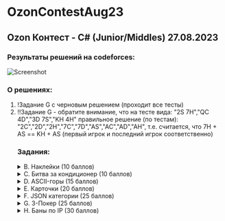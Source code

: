 # OzonContestAug23
<h2>Ozon  Контест - C# (Junior/Middles) 27.08.2023</h2>

<h3>Результаты решений на codeforces:</h3>

![Screenshot](https://github.com/Gladarfin/OzonContestAug23/assets/59795136/c7940533-2b98-4795-8f9c-d356fb225281)


<h3>О решениях:</h3>
<ol>
    <li>!Задание G с черновым решением (проходит все тесты)</li>
  <li>!!Задание G - обратите внимание, что на тесте вида: "2S 7H","QC 4D","3D 7S","KH 4H" правильное решение (по тестам): "2C","2D","2H","7C","7D","AS","AC","AD","AH", т.е. считается, что 7H + AS == KH + AS (первый игрок и последний игрок соответственно)</li>

<h3>Задания:</h3>

<details>
<summary>B. Наклейки (10 баллов)</summary>
<h2 tabindex="-1" dir="auto"><a id="user-content-b-наклейки-10-баллов" class="anchor" aria-hidden="true" href="#b-наклейки-10-баллов"><svg class="octicon octicon-link" viewBox="0 0 16 16" version="1.1" width="16" height="16" aria-hidden="true"><path d="m7.775 3.275 1.25-1.25a3.5 3.5 0 1 1 4.95 4.95l-2.5 2.5a3.5 3.5 0 0 1-4.95 0 .751.751 0 0 1 .018-1.042.751.751 0 0 1 1.042-.018 1.998 1.998 0 0 0 2.83 0l2.5-2.5a2.002 2.002 0 0 0-2.83-2.83l-1.25 1.25a.751.751 0 0 1-1.042-.018.751.751 0 0 1-.018-1.042Zm-4.69 9.64a1.998 1.998 0 0 0 2.83 0l1.25-1.25a.751.751 0 0 1 1.042.018.751.751 0 0 1 .018 1.042l-1.25 1.25a3.5 3.5 0 1 1-4.95-4.95l2.5-2.5a3.5 3.5 0 0 1 4.95 0 .751.751 0 0 1-.018 1.042.751.751 0 0 1-1.042.018 1.998 1.998 0 0 0-2.83 0l-2.5 2.5a1.998 1.998 0 0 0 0 2.83Z"></path></svg></a><p dir="auto" align="center">B. Наклейки (10 баллов)</p></h2>
<p dir="auto" align="center"> ограничение по времени на тест: 1 секунда</p>
<p dir="auto" align="center"> ограничение по памяти на тест: 256 мегабайт</p>
<p dir="auto" align="center"> ввод: стандартный ввод</p>
<p dir="auto" align="center"> вывод: стандартный вывод</p>
<p dir="auto">Для отслеживания посылок компания NOZO использует наклейки с надписями. Иногда надпись (или её часть) на наклейке нужно исправить, и тогда поверх старой наклейки лепят новую.</p>
<p dir="auto">На очередной посылке появилось слишком много наклеек и теперь невозможно прочитать наклеенную надпись целиком.</p>
<p dir="auto">Помогите это сделать по истории этих наклеек.</p>

<h3 tabindex="-1" dir="auto"><a id="user-content-входные-данные-10" class="anchor" aria-hidden="true" href="#входные-данные-10"><svg class="octicon octicon-link" viewBox="0 0 16 16" version="1.1" width="16" height="16" aria-hidden="true"><path d="m7.775 3.275 1.25-1.25a3.5 3.5 0 1 1 4.95 4.95l-2.5 2.5a3.5 3.5 0 0 1-4.95 0 .751.751 0 0 1 .018-1.042.751.751 0 0 1 1.042-.018 1.998 1.998 0 0 0 2.83 0l2.5-2.5a2.002 2.002 0 0 0-2.83-2.83l-1.25 1.25a.751.751 0 0 1-1.042-.018.751.751 0 0 1-.018-1.042Zm-4.69 9.64a1.998 1.998 0 0 0 2.83 0l1.25-1.25a.751.751 0 0 1 1.042.018.751.751 0 0 1 .018 1.042l-1.25 1.25a3.5 3.5 0 1 1-4.95-4.95l2.5-2.5a3.5 3.5 0 0 1 4.95 0 .751.751 0 0 1-.018 1.042.751.751 0 0 1-1.042.018 1.998 1.998 0 0 0-2.83 0l-2.5 2.5a1.998 1.998 0 0 0 0 2.83Z"></path></svg></a>Входные данные</h3>
<p dir="auto">Первая строка s представляет собой содержимое изначальной наклейки. Гарантируется, что её длина не превышает 1000 символов.</p>
<p dir="auto">Во второй строке записано целое число n(1≤n≤1000), обозначающее количество наклеенных поверх наклеек.</p>
<p dir="auto">Далее идёт n строк, каждая из которых описывает очередную наклейку в порядке её применения: от самой старой к самой новой. Каждое описание содержит два числа start<sub>i</sub> и end<sub>i</sub> (1≤start≤end≤|s|, где |s| обозначает длину строки s) и через пробел строку r<sub>i</sub>, которая была записана поверх символов между start<sub>i</sub> и end<sub>i</sub>. Гарантируется, что длина строки r<sub>i</sub> точно равна end−start+1. Эта запись обозначает, что поверх всех символов, начиная с символа под номером start и заканчивая символом под номером end, была наклеена строка r<sub>i</sub>.</p>
<p dir="auto">Гарантируется, что все строки состоят только из строчных латинских букв.</p>
<h3 tabindex="-1" dir="auto"><a id="user-content-выходные-данные-10" class="anchor" aria-hidden="true" href="#выходные-данные-10"><svg class="octicon octicon-link" viewBox="0 0 16 16" version="1.1" width="16" height="16" aria-hidden="true"><path d="m7.775 3.275 1.25-1.25a3.5 3.5 0 1 1 4.95 4.95l-2.5 2.5a3.5 3.5 0 0 1-4.95 0 .751.751 0 0 1 .018-1.042.751.751 0 0 1 1.042-.018 1.998 1.998 0 0 0 2.83 0l2.5-2.5a2.002 2.002 0 0 0-2.83-2.83l-1.25 1.25a.751.751 0 0 1-1.042-.018.751.751 0 0 1-.018-1.042Zm-4.69 9.64a1.998 1.998 0 0 0 2.83 0l1.25-1.25a.751.751 0 0 1 1.042.018.751.751 0 0 1 .018 1.042l-1.25 1.25a3.5 3.5 0 1 1-4.95-4.95l2.5-2.5a3.5 3.5 0 0 1 4.95 0 .751.751 0 0 1-.018 1.042.751.751 0 0 1-1.042.018 1.998 1.998 0 0 0-2.83 0l-2.5 2.5a1.998 1.998 0 0 0 0 2.83Z"></path></svg></a>Выходные данные</h3>
<p dir="auto">Выведите итоговую строку, которая видна после применения всех наклеек.</p>
<h3 tabindex="-1" dir="auto"><a id="user-content-пример-10" class="anchor" aria-hidden="true" href="#пример-10"><svg class="octicon octicon-link" viewBox="0 0 16 16" version="1.1" width="16" height="16" aria-hidden="true"><path d="m7.775 3.275 1.25-1.25a3.5 3.5 0 1 1 4.95 4.95l-2.5 2.5a3.5 3.5 0 0 1-4.95 0 .751.751 0 0 1 .018-1.042.751.751 0 0 1 1.042-.018 1.998 1.998 0 0 0 2.83 0l2.5-2.5a2.002 2.002 0 0 0-2.83-2.83l-1.25 1.25a.751.751 0 0 1-1.042-.018.751.751 0 0 1-.018-1.042Zm-4.69 9.64a1.998 1.998 0 0 0 2.83 0l1.25-1.25a.751.751 0 0 1 1.042.018.751.751 0 0 1 .018 1.042l-1.25 1.25a3.5 3.5 0 1 1-4.95-4.95l2.5-2.5a3.5 3.5 0 0 1 4.95 0 .751.751 0 0 1-.018 1.042.751.751 0 0 1-1.042.018 1.998 1.998 0 0 0-2.83 0l-2.5 2.5a1.998 1.998 0 0 0 0 2.83Z"></path></svg></a>Пример</h3>
<p dir="auto"><strong>Входные данные</strong></p>
<div class="snippet-clipboard-content notranslate position-relative overflow-auto"><pre class="notranslate"><code>somesuperlongstring
3
1 2 la
4 4 d
10 13 tiny
</code></pre></div>
  <p dir="auto"><strong>Выходные данные</strong></p>
  <div class="snippet-clipboard-content notranslate position-relative overflow-auto"><pre class="notranslate"><code>lamdsupertinystring</code></pre><div class="zeroclipboard-container position-absolute right-0 top-0">
<p dir="auto"><strong>Входные данные</strong></p>
<div class="snippet-clipboard-content notranslate position-relative overflow-auto"><pre class="notranslate"><code>somesuperlongstring
4
1 2 la
4 4 d
10 13 tiny
4 5 ed
</code></pre></div>
  <p dir="auto"><strong>Выходные данные</strong></p>
  <div class="snippet-clipboard-content notranslate position-relative overflow-auto"><pre class="notranslate"><code>lamedupertinystring</code></pre><div class="zeroclipboard-container position-absolute right-0 top-0">
</details>

<details>
<summary>C. Битва за кондиционер (10 баллов)</summary>
<h2 tabindex="-1" dir="auto"><a id="user-content-с-битва-за-кондиционер-10-баллов" class="anchor" aria-hidden="true" href="#с-битва-за-кондиционер-10-баллов"><svg class="octicon octicon-link" viewBox="0 0 16 16" version="1.1" width="16" height="16" aria-hidden="true"><path d="m7.775 3.275 1.25-1.25a3.5 3.5 0 1 1 4.95 4.95l-2.5 2.5a3.5 3.5 0 0 1-4.95 0 .751.751 0 0 1 .018-1.042.751.751 0 0 1 1.042-.018 1.998 1.998 0 0 0 2.83 0l2.5-2.5a2.002 2.002 0 0 0-2.83-2.83l-1.25 1.25a.751.751 0 0 1-1.042-.018.751.751 0 0 1-.018-1.042Zm-4.69 9.64a1.998 1.998 0 0 0 2.83 0l1.25-1.25a.751.751 0 0 1 1.042.018.751.751 0 0 1 .018 1.042l-1.25 1.25a3.5 3.5 0 1 1-4.95-4.95l2.5-2.5a3.5 3.5 0 0 1 4.95 0 .751.751 0 0 1-.018 1.042.751.751 0 0 1-1.042.018 1.998 1.998 0 0 0-2.83 0l-2.5 2.5a1.998 1.998 0 0 0 0 2.83Z"></path></svg></a><p dir="auto" align="center">C. Битва за кондиционер (10 баллов)</p></h2>
<p dir="auto" align="center"> ограничение по времени на тест: 1 секунды</p>
<p dir="auto" align="center"> ограничение по памяти на тест: 256 мегабайт</p>
<p dir="auto" align="center"> ввод: стандартный ввод</p>
<p dir="auto" align="center"> вывод: стандартный вывод</p>
<p dir="auto">В офисе стоит кондиционер, на котором можно установить температуру от 15 до 30 градусов.</p>
<p dir="auto">В офис по очереди приходят n сотрудников. i-й из них желает температуру не больше или не меньше a<sub>i</sub>.</p>
<p dir="auto">После прихода каждого сотрудника определите, можно ли выставить температуру, которая удовлетворит всех в офисе.</p>

<h3 tabindex="-1" dir="auto"><a id="user-content-входные-данные-11" class="anchor" aria-hidden="true" href="#входные-данные-11"><svg class="octicon octicon-link" viewBox="0 0 16 16" version="1.1" width="16" height="16" aria-hidden="true"><path d="m7.775 3.275 1.25-1.25a3.5 3.5 0 1 1 4.95 4.95l-2.5 2.5a3.5 3.5 0 0 1-4.95 0 .751.751 0 0 1 .018-1.042.751.751 0 0 1 1.042-.018 1.998 1.998 0 0 0 2.83 0l2.5-2.5a2.002 2.002 0 0 0-2.83-2.83l-1.25 1.25a.751.751 0 0 1-1.042-.018.751.751 0 0 1-.018-1.042Zm-4.69 9.64a1.998 1.998 0 0 0 2.83 0l1.25-1.25a.751.751 0 0 1 1.042.018.751.751 0 0 1 .018 1.042l-1.25 1.25a3.5 3.5 0 1 1-4.95-4.95l2.5-2.5a3.5 3.5 0 0 1 4.95 0 .751.751 0 0 1-.018 1.042.751.751 0 0 1-1.042.018 1.998 1.998 0 0 0-2.83 0l-2.5 2.5a1.998 1.998 0 0 0 0 2.83Z"></path></svg></a>Входные данные</h3>
<p dir="auto">Каждый тест состоит из нескольких наборов входных данных. Первая строка содержит целое число t (1≤t≤103) — количество наборов входных данных. Далее следует описание наборов входных данных.</p>
<p dir="auto">Первая строка каждого набора содержит целое число n (1≤n≤103) — количество сотрудников.</p>
<p dir="auto">i-я из следующих n строк каждого набора входных данных содержит требование к температуре от i-го сотрудника: либо ≥ a<sub>i</sub>, либо ≤ a<sub>i</sub> (15≤ a<sub>i</sub> ≤ 30, a<sub>i</sub> — целое число). Требование ≥ a<sub>i</sub> означает, что i-й сотрудник желает температуру не ниже a<sub>i</sub>; требование ≤ a<sub>i</sub> означает, что i-й сотрудник желает температуру не выше a<sub>i</sub>.</p>
<p dir="auto">Гарантируется, что сумма n по всем наборам входных данных не превосходит 103.</p>
<h3 tabindex="-1" dir="auto"><a id="user-content-выходные-данные-11" class="anchor" aria-hidden="true" href="#выходные-данные-11"><svg class="octicon octicon-link" viewBox="0 0 16 16" version="1.1" width="16" height="16" aria-hidden="true"><path d="m7.775 3.275 1.25-1.25a3.5 3.5 0 1 1 4.95 4.95l-2.5 2.5a3.5 3.5 0 0 1-4.95 0 .751.751 0 0 1 .018-1.042.751.751 0 0 1 1.042-.018 1.998 1.998 0 0 0 2.83 0l2.5-2.5a2.002 2.002 0 0 0-2.83-2.83l-1.25 1.25a.751.751 0 0 1-1.042-.018.751.751 0 0 1-.018-1.042Zm-4.69 9.64a1.998 1.998 0 0 0 2.83 0l1.25-1.25a.751.751 0 0 1 1.042.018.751.751 0 0 1 .018 1.042l-1.25 1.25a3.5 3.5 0 1 1-4.95-4.95l2.5-2.5a3.5 3.5 0 0 1 4.95 0 .751.751 0 0 1-.018 1.042.751.751 0 0 1-1.042.018 1.998 1.998 0 0 0-2.83 0l-2.5 2.5a1.998 1.998 0 0 0 0 2.83Z"></path></svg></a>Выходные данные</h3>
<p dir="auto">Для каждого набора входных данных выведите n строк, i-я из которых содержит температуру, удовлетворяющую всех сотрудников с номерами от 1 до i включительно. Если такой температуры не существует, выведите −1. После вывода ответа на очередной набор входных данных выводите пустую строку.</p>
<p dir="auto">Если ответов несколько, выведите любой.</p>
<h3 tabindex="-1" dir="auto"><a id="user-content-пример-11" class="anchor" aria-hidden="true" href="#пример-11"><svg class="octicon octicon-link" viewBox="0 0 16 16" version="1.1" width="16" height="16" aria-hidden="true"><path d="m7.775 3.275 1.25-1.25a3.5 3.5 0 1 1 4.95 4.95l-2.5 2.5a3.5 3.5 0 0 1-4.95 0 .751.751 0 0 1 .018-1.042.751.751 0 0 1 1.042-.018 1.998 1.998 0 0 0 2.83 0l2.5-2.5a2.002 2.002 0 0 0-2.83-2.83l-1.25 1.25a.751.751 0 0 1-1.042-.018.751.751 0 0 1-.018-1.042Zm-4.69 9.64a1.998 1.998 0 0 0 2.83 0l1.25-1.25a.751.751 0 0 1 1.042.018.751.751 0 0 1 .018 1.042l-1.25 1.25a3.5 3.5 0 1 1-4.95-4.95l2.5-2.5a3.5 3.5 0 0 1 4.95 0 .751.751 0 0 1-.018 1.042.751.751 0 0 1-1.042.018 1.998 1.998 0 0 0-2.83 0l-2.5 2.5a1.998 1.998 0 0 0 0 2.83Z"></path></svg></a>Пример</h3>
<p dir="auto"><strong>Входные данные</strong></p>
<div class="snippet-clipboard-content notranslate position-relative overflow-auto"><pre class="notranslate"><code>4
1
>= 30
6
>= 18
<= 23
>= 20
<= 27
<= 21
>= 28
3
<= 25
>= 20
>= 25
3
<= 15
>= 30
<= 24</code></pre></div>
<p dir="auto"><strong>Выходные данные</strong></p>
<div class="snippet-clipboard-content notranslate position-relative overflow-auto"><pre class="notranslate"><code>30

29
19
22
21
20
-1

23
22
25

15
-1
-1
</code></pre></div>
</details>

<details>
<summary>D. ASCII-горы (15 баллов)</summary>
<h2 tabindex="-1" dir="auto"><a id="user-content-d-ASCII-горы-15-баллов" class="anchor" aria-hidden="true" href="#d-ASCII-горы-15-баллов"><svg class="octicon octicon-link" viewBox="0 0 16 16" version="1.1" width="16" height="16" aria-hidden="true"><path d="m7.775 3.275 1.25-1.25a3.5 3.5 0 1 1 4.95 4.95l-2.5 2.5a3.5 3.5 0 0 1-4.95 0 .751.751 0 0 1 .018-1.042.751.751 0 0 1 1.042-.018 1.998 1.998 0 0 0 2.83 0l2.5-2.5a2.002 2.002 0 0 0-2.83-2.83l-1.25 1.25a.751.751 0 0 1-1.042-.018.751.751 0 0 1-.018-1.042Zm-4.69 9.64a1.998 1.998 0 0 0 2.83 0l1.25-1.25a.751.751 0 0 1 1.042.018.751.751 0 0 1 .018 1.042l-1.25 1.25a3.5 3.5 0 1 1-4.95-4.95l2.5-2.5a3.5 3.5 0 0 1 4.95 0 .751.751 0 0 1-.018 1.042.751.751 0 0 1-1.042.018 1.998 1.998 0 0 0-2.83 0l-2.5 2.5a1.998 1.998 0 0 0 0 2.83Z"></path></svg></a><p dir="auto" align="center">D. ASCII-горы (15 баллов)</p></h2>
<p dir="auto" align="center"> ограничение по времени на тест: 1 секунды</p>
<p dir="auto" align="center"> ограничение по памяти на тест: 256 мегабайт</p>
<p dir="auto" align="center"> ввод: стандартный ввод</p>
<p dir="auto" align="center"> вывод: стандартный вывод</p>
<p dir="auto">Назовём рельефом гор 2D-изображение из nстрок и m столбцов, состоящее только из символов 'X', '.' (точка), '/' (прямой слеш) и '\' (обратный слеш). Изображение составлено по следующим формальным правилам: </p>
<ul>
<li>либо непосредственно слева снизу от символа '/' находится такой же символ, либо непосредственно слева от символа '/' находится символ '\', либо символ '/' находится на нижней строке;</li>
<li>либо непосредственно справа сверху от символа '/' находится такой же символ, либо непосредственно справа от символа '/' находится символ '\';</li>
<li>либо непосредственно слева сверху от символа '\' находится такой же символ, либо непосредственно слева от символа '\' находится символ '/';</li>
<li>либо непосредственно справа снизу от символа '\' находится такой же символ, либо непосредственно справа от символа '\' находится символ '/', либо символ '\' находится на нижней строке;</li>
<li>каждый столбец содержит не более одного из символов '/' и '\'; </li>
<li>в каждом столбце все символы ниже '/' и '\' равны 'X'; </li>
<li>все остальные символы равны '.'. </li>
</ul>
<p dir="auto">Все символы, кроме '.', являются частью горы.</p>
<p dir="auto">В каждом рельефе гор есть хотя бы один символ, не равный '.'.</p>
<p dir="auto">Дано k рельефов по их близости к наблюдателю: от ближних к дальним. Выведите рельеф, видный наблюдателю. Если в некотором рельефе символ в x-й строке и y-м столбце является частью горы, то во всех более дальних от наблюдателя рельефах гор символы на этой позиции не видны наблюдателю. </p>
<h3 tabindex="-1" dir="auto"><a id="user-content-входные-данные-12" class="anchor" aria-hidden="true" href="#входные-данные-12"><svg class="octicon octicon-link" viewBox="0 0 16 16" version="1.1" width="16" height="16" aria-hidden="true"><path d="m7.775 3.275 1.25-1.25a3.5 3.5 0 1 1 4.95 4.95l-2.5 2.5a3.5 3.5 0 0 1-4.95 0 .751.751 0 0 1 .018-1.042.751.751 0 0 1 1.042-.018 1.998 1.998 0 0 0 2.83 0l2.5-2.5a2.002 2.002 0 0 0-2.83-2.83l-1.25 1.25a.751.751 0 0 1-1.042-.018.751.751 0 0 1-.018-1.042Zm-4.69 9.64a1.998 1.998 0 0 0 2.83 0l1.25-1.25a.751.751 0 0 1 1.042.018.751.751 0 0 1 .018 1.042l-1.25 1.25a3.5 3.5 0 1 1-4.95-4.95l2.5-2.5a3.5 3.5 0 0 1 4.95 0 .751.751 0 0 1-.018 1.042.751.751 0 0 1-1.042.018 1.998 1.998 0 0 0-2.83 0l-2.5 2.5a1.998 1.998 0 0 0 0 2.83Z"></path></svg></a>Входные данные</h3>
<p dir="auto">Каждый тест состоит из нескольких наборов входных данных. Первая строка содержит целое число t(1≤t≤20) — количество наборов входных данных. Далее следует описание наборов входных данных.</p>
<p dir="auto">Первая строка каждого набора содержит три целых числа k, n и m (1≤k,n≤20, 2≤m≤20) — количество рельефов, высоту и ширину ASCII-арта.</p>
<p dir="auto">Далее следуют описания k рельефов гор.</p>
<p dir="auto">Описание рельефа гор состоит из n строк, по m символов в каждой — сам ASCII-арт.</p>
<p dir="auto">Описания рельефов разделены пустой строкой.</p>
<h3 tabindex="-1" dir="auto"><a id="user-content-выходные-данные-12" class="anchor" aria-hidden="true" href="#выходные-данные-12"><svg class="octicon octicon-link" viewBox="0 0 16 16" version="1.1" width="16" height="16" aria-hidden="true"><path d="m7.775 3.275 1.25-1.25a3.5 3.5 0 1 1 4.95 4.95l-2.5 2.5a3.5 3.5 0 0 1-4.95 0 .751.751 0 0 1 .018-1.042.751.751 0 0 1 1.042-.018 1.998 1.998 0 0 0 2.83 0l2.5-2.5a2.002 2.002 0 0 0-2.83-2.83l-1.25 1.25a.751.751 0 0 1-1.042-.018.751.751 0 0 1-.018-1.042Zm-4.69 9.64a1.998 1.998 0 0 0 2.83 0l1.25-1.25a.751.751 0 0 1 1.042.018.751.751 0 0 1 .018 1.042l-1.25 1.25a3.5 3.5 0 1 1-4.95-4.95l2.5-2.5a3.5 3.5 0 0 1 4.95 0 .751.751 0 0 1-.018 1.042.751.751 0 0 1-1.042.018 1.998 1.998 0 0 0-2.83 0l-2.5 2.5a1.998 1.998 0 0 0 0 2.83Z"></path></svg></a>Выходные данные</h3>
<p dir="auto">Для каждого набора входных данных выведите в n строках рельеф гор, видный наблюдателю. После ответа на каждый набор входных данных выведите пустую строку.</p>
<p dir="auto"><strong>Входные данные</strong></p>
<div class="snippet-clipboard-content notranslate position-relative overflow-auto"><pre class="notranslate"><code>
3
2 6 18
..................
..................
.../\.............
../XX\/\../\......
./XXXXXX\/XX\.....
/XXXXXXXXXXXX\....

........../\\......
........./XX\\.....
......../XXXX\\....
.../\\../XXXXXX\\...
../XX\\/XXXXXXXX\\..
./XXXXXXXXXXXXXX\\.
1 2 2
..
/\\
3 4 5
.....
.....
.....
./\\..

.....
.....
./\\..
/XX\\.

.....
.....
../\\.
./XX\\
</code></pre></div>
<p dir="auto"><strong>Выходные данные</strong></p>
<div class="snippet-clipboard-content notranslate position-relative overflow-auto"><pre class="notranslate"><code>
........../\......
........./XX\.....
.../\.../XXXX\....
../XX\/\XX/\XX\...
./XXXXXX\/XX\XX\..
/XXXXXXXXXXXX\XX\.

..
/\\

.....
.....
./\\\\.
//\\\\\\
</code></pre></div>
</details>

<details>
<summary>E. Карточки (20 баллов)</summary>
<h2 tabindex="-1" dir="auto"><a id="user-content-e-карточки-20-баллов" class="anchor" aria-hidden="true" href="#e-карточки-20-баллов"><svg class="octicon octicon-link" viewBox="0 0 16 16" version="1.1" width="16" height="16" aria-hidden="true"><path d="m7.775 3.275 1.25-1.25a3.5 3.5 0 1 1 4.95 4.95l-2.5 2.5a3.5 3.5 0 0 1-4.95 0 .751.751 0 0 1 .018-1.042.751.751 0 0 1 1.042-.018 1.998 1.998 0 0 0 2.83 0l2.5-2.5a2.002 2.002 0 0 0-2.83-2.83l-1.25 1.25a.751.751 0 0 1-1.042-.018.751.751 0 0 1-.018-1.042Zm-4.69 9.64a1.998 1.998 0 0 0 2.83 0l1.25-1.25a.751.751 0 0 1 1.042.018.751.751 0 0 1 .018 1.042l-1.25 1.25a3.5 3.5 0 1 1-4.95-4.95l2.5-2.5a3.5 3.5 0 0 1 4.95 0 .751.751 0 0 1-.018 1.042.751.751 0 0 1-1.042.018 1.998 1.998 0 0 0-2.83 0l-2.5 2.5a1.998 1.998 0 0 0 0 2.83Z"></path></svg></a><p dir="auto" align="center">E. Карточки (20 баллов)</p></h2>
<p dir="auto" align="center"> ограничение по времени на тест: 1 секунды</p>
<p dir="auto" align="center"> ограничение по памяти на тест: 256 мегабайт</p>
<p dir="auto" align="center"> ввод: стандартный ввод</p>
<p dir="auto" align="center"> вывод: стандартный вывод</p>
<p dir="auto">Среди ваших n друзей стало популярно коллекционирование редчайших карточек. </p>
<p dir="auto">Среди ваших n друзей стало популярно коллекционирование редчайших карточек. Производитель выпустил m различных видов карточек, пронумерованных от 1 до m. Эти карточки настолько редкие, что их продает только один человек. Известно, что у него осталось всего m карточек, по одной каждого вида.</p>
<p dir="auto">Вам известно, что у i-го из ваших друзей есть все карточки с номерами от 1 до a<sub>i</sub> включительно. Вы хотите сделать подарок всем своим друзьям, подарив i-му из них карточку b<sub>i</sub>, которой у него еще нет, то есть такую, что b<sub>i</sub> > a<sub>i</sub>.</p>

<h3 tabindex="-1" dir="auto"><a id="user-content-входные-данные-13" class="anchor" aria-hidden="true" href="#входные-данные-13"><svg class="octicon octicon-link" viewBox="0 0 16 16" version="1.1" width="16" height="16" aria-hidden="true"><path d="m7.775 3.275 1.25-1.25a3.5 3.5 0 1 1 4.95 4.95l-2.5 2.5a3.5 3.5 0 0 1-4.95 0 .751.751 0 0 1 .018-1.042.751.751 0 0 1 1.042-.018 1.998 1.998 0 0 0 2.83 0l2.5-2.5a2.002 2.002 0 0 0-2.83-2.83l-1.25 1.25a.751.751 0 0 1-1.042-.018.751.751 0 0 1-.018-1.042Zm-4.69 9.64a1.998 1.998 0 0 0 2.83 0l1.25-1.25a.751.751 0 0 1 1.042.018.751.751 0 0 1 .018 1.042l-1.25 1.25a3.5 3.5 0 1 1-4.95-4.95l2.5-2.5a3.5 3.5 0 0 1 4.95 0 .751.751 0 0 1-.018 1.042.751.751 0 0 1-1.042.018 1.998 1.998 0 0 0-2.83 0l-2.5 2.5a1.998 1.998 0 0 0 0 2.83Z"></path></svg></a>Входные данные</h3>
<p dir="auto">Первая строка содержит два целых числа n и m (1 ≤ n,m ≤ 10 < sup>5</sup>) — количество друзей и количество карточек.</p>
<p dir="auto">Вторая строка содержит n целых чисел a<sub>i</sub> (1 ≤ a<sub>i</sub> ≤ m).</p>
<p dir="auto">Решения, работающие правильно при n,m ≤ 100, получат 10 баллов.</p>

<h3 tabindex="-1" dir="auto"><a id="user-content-выходные-данные-13" class="anchor" aria-hidden="true" href="#выходные-данные-13"><svg class="octicon octicon-link" viewBox="0 0 16 16" version="1.1" width="16" height="16" aria-hidden="true"><path d="m7.775 3.275 1.25-1.25a3.5 3.5 0 1 1 4.95 4.95l-2.5 2.5a3.5 3.5 0 0 1-4.95 0 .751.751 0 0 1 .018-1.042.751.751 0 0 1 1.042-.018 1.998 1.998 0 0 0 2.83 0l2.5-2.5a2.002 2.002 0 0 0-2.83-2.83l-1.25 1.25a.751.751 0 0 1-1.042-.018.751.751 0 0 1-.018-1.042Zm-4.69 9.64a1.998 1.998 0 0 0 2.83 0l1.25-1.25a.751.751 0 0 1 1.042.018.751.751 0 0 1 .018 1.042l-1.25 1.25a3.5 3.5 0 1 1-4.95-4.95l2.5-2.5a3.5 3.5 0 0 1 4.95 0 .751.751 0 0 1-.018 1.042.751.751 0 0 1-1.042.018 1.998 1.998 0 0 0-2.83 0l-2.5 2.5a1.998 1.998 0 0 0 0 2.83Z"></path></svg></a>Выходные данные</h3>
<p dir="auto">Выведите массив b<sub>i</sub> или −1, если ответа не существует. Если ответов несколько, выведите любой.</p>

<p dir="auto"><strong>Входные данные</strong></p>
<div class="snippet-clipboard-content notranslate position-relative overflow-auto"><pre class="notranslate"><code>5 7
3 3 2 6 5</code></pre></div>
<p dir="auto"><strong>Выходные данные</strong></p>
<div class="snippet-clipboard-content notranslate position-relative overflow-auto"><pre class="notranslate"><code>5 4 3 7 6</code></pre></div>

<p dir="auto"><strong>Входные данные</strong></p>
<div class="snippet-clipboard-content notranslate position-relative overflow-auto"><pre class="notranslate"><code>4 4
2 1 2 2</code></pre></div>
<p dir="auto"><strong>Выходные данные</strong></p>
<div class="snippet-clipboard-content notranslate position-relative overflow-auto"><pre class="notranslate"><code>-1</code></pre></div>

<p dir="auto"><strong>Входные данные</strong></p>
<div class="snippet-clipboard-content notranslate position-relative overflow-auto"><pre class="notranslate"><code>5 6
3 1 2 3 5</code></pre></div>
<p dir="auto"><strong>Выходные данные</strong></p>
<div class="snippet-clipboard-content notranslate position-relative overflow-auto"><pre class="notranslate"><code>4 2 3 5 6 </code></pre></div>
</details>

<details>
<summary>F. JSON категории (25 баллов)</summary>
<h2 tabindex="-1" dir="auto"><a id="user-content-f-JSON-категории-20-баллов" class="anchor" aria-hidden="true" href="#f-JSON-категории-20-баллов"><svg class="octicon octicon-link" viewBox="0 0 16 16" version="1.1" width="16" height="16" aria-hidden="true"><path d="m7.775 3.275 1.25-1.25a3.5 3.5 0 1 1 4.95 4.95l-2.5 2.5a3.5 3.5 0 0 1-4.95 0 .751.751 0 0 1 .018-1.042.751.751 0 0 1 1.042-.018 1.998 1.998 0 0 0 2.83 0l2.5-2.5a2.002 2.002 0 0 0-2.83-2.83l-1.25 1.25a.751.751 0 0 1-1.042-.018.751.751 0 0 1-.018-1.042Zm-4.69 9.64a1.998 1.998 0 0 0 2.83 0l1.25-1.25a.751.751 0 0 1 1.042.018.751.751 0 0 1 .018 1.042l-1.25 1.25a3.5 3.5 0 1 1-4.95-4.95l2.5-2.5a3.5 3.5 0 0 1 4.95 0 .751.751 0 0 1-.018 1.042.751.751 0 0 1-1.042.018 1.998 1.998 0 0 0-2.83 0l-2.5 2.5a1.998 1.998 0 0 0 0 2.83Z"></path></svg></a><p dir="auto" align="center">F. Сортировка циклическими сдвигами (20 баллов)</p></h2>
<p dir="auto" align="center"> ограничение по времени на тест: 1 секунды</p>
<p dir="auto" align="center"> ограничение по памяти на тест: 256 мегабайт</p>
<p dir="auto" align="center"> ввод: стандартный ввод</p>
<p dir="auto" align="center"> вывод: стандартный вывод</p>
<p dir="auto">На маркетплейсе у каждого товара есть категория. При этом, у некоторых категорий есть дочерние категории. Для удобной навигации по маркетплейсу покупатели могут пользоваться деревом категорий. </p>

![c4f35c790e3930eb3fdf2638db257e8066caf942](https://github.com/Gladarfin/OzonContestAug23/assets/59795136/1ef3bd97-7b16-49fc-b24e-a2b693327d3e)


<p dir="auto">Ваша задача — построить дерево категорий. Дана информация об отношениях родительских и дочерних категорий в виде JSON-массива. Каждый элемент массива является словарем, с полями name (название категории), id (числовой идентификатор категории) и parent (числовой идентификатор родительской категории). Известно, что корневая категория имеет нулевой идентификатор и не имеет идентификатора родительской категории.</p>
<p dir="auto">По данной информации постройте дерево категорий в виде JSON-словаря. Словарь для каждой категории должен иметь поля name, id и массив next, состоящий из таких же словарей для дочерних категорий.</p>

<h3 tabindex="-1" dir="auto"><a id="user-content-входные-данные-14" class="anchor" aria-hidden="true" href="#входные-данные-14"><svg class="octicon octicon-link" viewBox="0 0 16 16" version="1.1" width="16" height="16" aria-hidden="true"><path d="m7.775 3.275 1.25-1.25a3.5 3.5 0 1 1 4.95 4.95l-2.5 2.5a3.5 3.5 0 0 1-4.95 0 .751.751 0 0 1 .018-1.042.751.751 0 0 1 1.042-.018 1.998 1.998 0 0 0 2.83 0l2.5-2.5a2.002 2.002 0 0 0-2.83-2.83l-1.25 1.25a.751.751 0 0 1-1.042-.018.751.751 0 0 1-.018-1.042Zm-4.69 9.64a1.998 1.998 0 0 0 2.83 0l1.25-1.25a.751.751 0 0 1 1.042.018.751.751 0 0 1 .018 1.042l-1.25 1.25a3.5 3.5 0 1 1-4.95-4.95l2.5-2.5a3.5 3.5 0 0 1 4.95 0 .751.751 0 0 1-.018 1.042.751.751 0 0 1-1.042.018 1.998 1.998 0 0 0-2.83 0l-2.5 2.5a1.998 1.998 0 0 0 0 2.83Z"></path></svg></a>Входные данные</h3>
<p dir="auto">Каждый тест состоит из нескольких наборов входных данных. Первая строка содержит целое число t(1 ≤ t ≤ 100) — количество наборов входных данных. Далее следует описание наборов входных данных.</p>
<p dir="auto">Первая строка каждого набора входных данных содержит целое число n(1≤n≤1000) — количество строк с описанием JSON-массива категорий.</p>
<p dir="auto">Следующие n строк содержат описание JSON-массива категорий. Все числовые идентификаторы категорий являются целыми числами и удовлетворяют условию 0 ≤ id ≤ 10<sup>9</sup>. Все имена категорий непустые, состоят из строчных латинских букв и имеют длину не больше 20. В описании могут быть символы пробела и табуляции.</p>
<p dir="auto">Гарантируется, что каждый набор входных данных содержит корневую категорию и не более 400 категорий.</p>
<p dir="auto">Гарантируется, что размер входных данных не превосходит 10Мб.</p>
<h3 tabindex="-1" dir="auto"><a id="user-content-выходные-данные-14" class="anchor" aria-hidden="true" href="#выходные-данные-14"><svg class="octicon octicon-link" viewBox="0 0 16 16" version="1.1" width="16" height="16" aria-hidden="true"><path d="m7.775 3.275 1.25-1.25a3.5 3.5 0 1 1 4.95 4.95l-2.5 2.5a3.5 3.5 0 0 1-4.95 0 .751.751 0 0 1 .018-1.042.751.751 0 0 1 1.042-.018 1.998 1.998 0 0 0 2.83 0l2.5-2.5a2.002 2.002 0 0 0-2.83-2.83l-1.25 1.25a.751.751 0 0 1-1.042-.018.751.751 0 0 1-.018-1.042Zm-4.69 9.64a1.998 1.998 0 0 0 2.83 0l1.25-1.25a.751.751 0 0 1 1.042.018.751.751 0 0 1 .018 1.042l-1.25 1.25a3.5 3.5 0 1 1-4.95-4.95l2.5-2.5a3.5 3.5 0 0 1 4.95 0 .751.751 0 0 1-.018 1.042.751.751 0 0 1-1.042.018 1.998 1.998 0 0 0-2.83 0l-2.5 2.5a1.998 1.998 0 0 0 0 2.83Z"></path></svg></a>Выходные данные</h3>
<p dir="auto">Выведите JSON-массив из t элементов. i-й элемент массива является словарем с описанием дерева категорий для i-го набора входных данных. При проверке ответа пробелы, табы и переносы строки не учитываются(кроме таковых в json полях). Порядок полей в словаре и порядок дочерних категорий в массиве next не учитывается. Если у категории нет дочерних категорий, ключ next может отсутствовать, или соответствовать пустому массиву.</p>
<h3 tabindex="-1" dir="auto"><a id="user-content-пример-14" class="anchor" aria-hidden="true" href="#пример-14"><svg class="octicon octicon-link" viewBox="0 0 16 16" version="1.1" width="16" height="16" aria-hidden="true"><path d="m7.775 3.275 1.25-1.25a3.5 3.5 0 1 1 4.95 4.95l-2.5 2.5a3.5 3.5 0 0 1-4.95 0 .751.751 0 0 1 .018-1.042.751.751 0 0 1 1.042-.018 1.998 1.998 0 0 0 2.83 0l2.5-2.5a2.002 2.002 0 0 0-2.83-2.83l-1.25 1.25a.751.751 0 0 1-1.042-.018.751.751 0 0 1-.018-1.042Zm-4.69 9.64a1.998 1.998 0 0 0 2.83 0l1.25-1.25a.751.751 0 0 1 1.042.018.751.751 0 0 1 .018 1.042l-1.25 1.25a3.5 3.5 0 1 1-4.95-4.95l2.5-2.5a3.5 3.5 0 0 1 4.95 0 .751.751 0 0 1-.018 1.042.751.751 0 0 1-1.042.018 1.998 1.998 0 0 0-2.83 0l-2.5 2.5a1.998 1.998 0 0 0 0 2.83Z"></path></svg></a>Пример</h3>
<p dir="auto"><strong>Входные данные</strong></p>
<div class="snippet-clipboard-content notranslate position-relative overflow-auto"><pre class="notranslate"><code>2
21
[
   {
     "id":0,
     "name":"all"
   },
   {
      "id":1,
      "name":"clothes",
      "parent":0
   },
   {
      "id":2,
      "name":"shoes",
      "parent":0
   },
   {
      "id":55,
      "name":"sneakers",
      "parent":2
   }
]
6
 [ {"parent":	0,"id":100,  "name":
 "x"},{

"name":"x","id":0}

]</code></pre></div>
<p dir="auto"><strong>Выходные данные</strong></p>
<div class="snippet-clipboard-content notranslate position-relative overflow-auto"><pre class="notranslate"><code>[{
	"id": 0,
	"name": "all",
	"next": [{
		"id": 1,
		"name": "clothes",
		"next": []
	}, {
		"id": 2,
		"name": "shoes",
		"next": [{
			"id": 55,
			"name": "sneakers"
		}]
	}]
},
{"name":"x","id":0,"next":[{"id":100,"name":"x"}]}
]</code></pre></div>
<p dir="auto"><strong>Входные данные</strong></p>
<div class="snippet-clipboard-content notranslate position-relative overflow-auto"><pre class="notranslate"><code>1
9
[
 {"name": "everything", "id": 0},
 {"name": "clothes", "id": 1, "parent": 0},
 {"name": "electronics", "id": 2, "parent": 0},
 {"name": "computers", "id": 4, "parent": 2},
 {"name": "aio", "id": 3, "parent": 4},
 {"name": "tv", "id": 5, "parent": 2},
 {"name": "house", "id": 6, "parent": 0}
]</code></pre></div>
<p dir="auto"><strong>Выходные данные</strong></p>
<div class="snippet-clipboard-content notranslate position-relative overflow-auto"><pre class="notranslate"><code>[
{"id":0,"name":"everything","next":[{"id":1,"name":"clothes","next":[]},{"id":2,"name":"electronics","next":[{"id":4,"name":"computers","next":[{"id":3,"name":"aio","next":[]}]},{"id":5,"name":"tv","next":[]}]},{"id":6,"name":"house","next":[]}]}
]</code></pre></div>

<h3>Примечание:</h3>
<p dir="auto">Любые внешние библиотеки использовать нельзя.</p>
<ul>
<li>Для работы с JSON в языке C# можно пользоваться библиотекой System.Text.Json. Возможно, вам понадобится увеличить максимальную глубину сериализации/десериализации JSON (документация).</li>
<li>Для работы с JSON в языке Go можно пользоваться библиотекой encoding/json.</li>
<li>Для работы с JSON в языке Python можно пользоваться библиотекой json.</li>
</ul>
</details>

<details>
<summary>G. 3-Покер (25 баллов)</summary>
<h2 tabindex="-1" dir="auto"><a id="user-content-g-печать-чеков-20-баллов" class="anchor" aria-hidden="true" href="#g-3-Покер-25-баллов"><svg class="octicon octicon-link" viewBox="0 0 16 16" version="1.1" width="16" height="16" aria-hidden="true"><path d="m7.775 3.275 1.25-1.25a3.5 3.5 0 1 1 4.95 4.95l-2.5 2.5a3.5 3.5 0 0 1-4.95 0 .751.751 0 0 1 .018-1.042.751.751 0 0 1 1.042-.018 1.998 1.998 0 0 0 2.83 0l2.5-2.5a2.002 2.002 0 0 0-2.83-2.83l-1.25 1.25a.751.751 0 0 1-1.042-.018.751.751 0 0 1-.018-1.042Zm-4.69 9.64a1.998 1.998 0 0 0 2.83 0l1.25-1.25a.751.751 0 0 1 1.042.018.751.751 0 0 1 .018 1.042l-1.25 1.25a3.5 3.5 0 1 1-4.95-4.95l2.5-2.5a3.5 3.5 0 0 1 4.95 0 .751.751 0 0 1-.018 1.042.751.751 0 0 1-1.042.018 1.998 1.998 0 0 0-2.83 0l-2.5 2.5a1.998 1.998 0 0 0 0 2.83Z"></path></svg></a><p dir="auto" align="center">G. 3-Покер (25 баллов)</p></h2>
<p dir="auto" align="center"> ограничение по времени на тест: 1 секунды</p>
<p dir="auto" align="center"> ограничение по памяти на тест: 256 мегабайт</p>
<p dir="auto" align="center"> ввод: стандартный ввод</p>
<p dir="auto" align="center"> вывод: стандартный вывод</p>
<p dir="auto">Колода состоит из 52 карт. Каждая карта обозначается одним из тринадцати значений (2, 3, 4, 5, 6, 7, 8, 9, Ten, Jack, Queen, King, Ace) и одной из четырех мастей (Spades, Clubs, Diamonds, Hearts).</p>
<p dir="auto">Выдуманная игра 3-Покер происходит следующим образом:</p>
<ol>
<li>Изначально все n игроков получают по две карты из колоды. </li>
<li>После этого на стол выкладывается одна карта из той же колоды. </li>
<li>Выигрывают те игроки, у которых собралась самая старшая комбинация.</li>
</ol>
<p dir="auto">Для определения самой старшей комбинации, которая собралась у i-го игрока, используются следующие правила:</p>
<ul>
<li>если две карты у игрока в руке и карта на столе имеют одинаковое значение, игрок собрал комбинацию 'Сет со значением x'; </li>
<li>если из двух карт у игрока в руке и карты на столе можно выбрать две карты с одинаковым значением x, игрок собрал комбинацию 'Пара со значением x';</li>
<li>иначе, берется карта с самым старшим значением из двух карт у игрока в руке и карты на столе, тогда игрок собрал комбинацию 'Старшая карта x'.</li>
</ul>
<p dir="auto">Любой сет старше пары, а любая пара старше комбинации старшая карта. Из одинаковых комбинаций старше та, у которой старше значение. Если одинаковая самая старшая комбинация есть у нескольких игроков, все они объявляются выигрывшими.</p>
<p dir="auto">Вы — первый игрок. Вам известно, какие карты получил на руки каждый игрок. Определите, какую карту можно выложить на стол, чтобы вы оказались в числе победителей.</p>

<h3 tabindex="-1" dir="auto"><a id="user-content-входные-данные-15" class="anchor" aria-hidden="true" href="#входные-данные-15"><svg class="octicon octicon-link" viewBox="0 0 16 16" version="1.1" width="16" height="16" aria-hidden="true"><path d="m7.775 3.275 1.25-1.25a3.5 3.5 0 1 1 4.95 4.95l-2.5 2.5a3.5 3.5 0 0 1-4.95 0 .751.751 0 0 1 .018-1.042.751.751 0 0 1 1.042-.018 1.998 1.998 0 0 0 2.83 0l2.5-2.5a2.002 2.002 0 0 0-2.83-2.83l-1.25 1.25a.751.751 0 0 1-1.042-.018.751.751 0 0 1-.018-1.042Zm-4.69 9.64a1.998 1.998 0 0 0 2.83 0l1.25-1.25a.751.751 0 0 1 1.042.018.751.751 0 0 1 .018 1.042l-1.25 1.25a3.5 3.5 0 1 1-4.95-4.95l2.5-2.5a3.5 3.5 0 0 1 4.95 0 .751.751 0 0 1-.018 1.042.751.751 0 0 1-1.042.018 1.998 1.998 0 0 0-2.83 0l-2.5 2.5a1.998 1.998 0 0 0 0 2.83Z"></path></svg></a>Входные данные</h3>
<p dir="auto">Каждый тест состоит из нескольких наборов входных данных. Первая строка содержит целое число t(1 ≤ t ≤ 10<sup>3</sup>) — количество наборов входных данных. Далее следует описание наборов входных данных.</p>
<p dir="auto">Первая строка каждого набора входных данных содержит целое число n (2 ≤ n ≤ 25) — количество игроков.</p>
<p dir="auto">Следующие n строк каждого набора входных данных содержат описания двух карт, разделенных пробелом — карты, которые получил на руки i-й игрок.</p>
<p dir="auto">Описание карты состоит из двух символов, записанных подряд: значения и масти.</p>

<h3 tabindex="-1" dir="auto"><a id="user-content-выходные-данные-15" class="anchor" aria-hidden="true" href="#выходные-данные-15"><svg class="octicon octicon-link" viewBox="0 0 16 16" version="1.1" width="16" height="16" aria-hidden="true"><path d="m7.775 3.275 1.25-1.25a3.5 3.5 0 1 1 4.95 4.95l-2.5 2.5a3.5 3.5 0 0 1-4.95 0 .751.751 0 0 1 .018-1.042.751.751 0 0 1 1.042-.018 1.998 1.998 0 0 0 2.83 0l2.5-2.5a2.002 2.002 0 0 0-2.83-2.83l-1.25 1.25a.751.751 0 0 1-1.042-.018.751.751 0 0 1-.018-1.042Zm-4.69 9.64a1.998 1.998 0 0 0 2.83 0l1.25-1.25a.751.751 0 0 1 1.042.018.751.751 0 0 1 .018 1.042l-1.25 1.25a3.5 3.5 0 1 1-4.95-4.95l2.5-2.5a3.5 3.5 0 0 1 4.95 0 .751.751 0 0 1-.018 1.042.751.751 0 0 1-1.042.018 1.998 1.998 0 0 0-2.83 0l-2.5 2.5a1.998 1.998 0 0 0 0 2.83Z"></path></svg></a>Выходные данные</h3>
<p dir="auto">Для каждого набора входных данных выведите в первой строке количество карт k, которые можно выложить на стол для вашей победы. В следующих k строках выведите описания этих карт. Выводить описания можно в любом порядке.</p>

<h3 tabindex="-1" dir="auto"><a id="user-content-пример-15" class="anchor" aria-hidden="true" href="#пример-15"><svg class="octicon octicon-link" viewBox="0 0 16 16" version="1.1" width="16" height="16" aria-hidden="true"><path d="m7.775 3.275 1.25-1.25a3.5 3.5 0 1 1 4.95 4.95l-2.5 2.5a3.5 3.5 0 0 1-4.95 0 .751.751 0 0 1 .018-1.042.751.751 0 0 1 1.042-.018 1.998 1.998 0 0 0 2.83 0l2.5-2.5a2.002 2.002 0 0 0-2.83-2.83l-1.25 1.25a.751.751 0 0 1-1.042-.018.751.751 0 0 1-.018-1.042Zm-4.69 9.64a1.998 1.998 0 0 0 2.83 0l1.25-1.25a.751.751 0 0 1 1.042.018.751.751 0 0 1 .018 1.042l-1.25 1.25a3.5 3.5 0 1 1-4.95-4.95l2.5-2.5a3.5 3.5 0 0 1 4.95 0 .751.751 0 0 1-.018 1.042.751.751 0 0 1-1.042.018 1.998 1.998 0 0 0-2.83 0l-2.5 2.5a1.998 1.998 0 0 0 0 2.83Z"></path></svg></a>Пример</h3>
<p dir="auto"><strong>Входные данные</strong></p>
<div class="snippet-clipboard-content notranslate position-relative overflow-auto"><pre class="notranslate"><code>4
2
TS TC
AD AH
3
2H 3H
9S 9C
4D QS
3
4C 7H
4H 4D
6S 6H
3
2S 3H
2C 2D
3C 3D</code></pre></div>
<p dir="auto"><strong>Выходные данные</strong></p>
<div class="snippet-clipboard-content notranslate position-relative overflow-auto"><pre class="notranslate"><code>2
TD
TH
0
3
7S
7C
7D
0</code></pre></div>
<p dir="auto"><strong>Входные данные</strong></p>
<div class="snippet-clipboard-content notranslate position-relative overflow-auto"><pre class="notranslate"><code>1
7
AS AC
AD AH
KS JH
9D 9C
5H 5D
3C 3S
TC TH</code></pre></div>
<p dir="auto"><strong>Выходные данные</strong></p>
<div class="snippet-clipboard-content notranslate position-relative overflow-auto"><pre class="notranslate"><code>30
2S
2C
2D
2H
4S
4C
4D
4H
6S
6C
6D
6H
7S
7C
7D
7H
8S
8C
8D
8H
JS
JC
JD
QS
QC
QD
QH
KC
KD
KH</code></pre></div>
</details>

<details>
<summary>H. Баны по IP (30 баллов)</summary>
<h2 tabindex="-1" dir="auto"><a id="user-content-h-баны-по-IP-30-баллов" class="anchor" aria-hidden="true" href="#h-баны-по-IP-30-баллов"><svg class="octicon octicon-link" viewBox="0 0 16 16" version="1.1" width="16" height="16" aria-hidden="true"><path d="m7.775 3.275 1.25-1.25a3.5 3.5 0 1 1 4.95 4.95l-2.5 2.5a3.5 3.5 0 0 1-4.95 0 .751.751 0 0 1 .018-1.042.751.751 0 0 1 1.042-.018 1.998 1.998 0 0 0 2.83 0l2.5-2.5a2.002 2.002 0 0 0-2.83-2.83l-1.25 1.25a.751.751 0 0 1-1.042-.018.751.751 0 0 1-.018-1.042Zm-4.69 9.64a1.998 1.998 0 0 0 2.83 0l1.25-1.25a.751.751 0 0 1 1.042.018.751.751 0 0 1 .018 1.042l-1.25 1.25a3.5 3.5 0 1 1-4.95-4.95l2.5-2.5a3.5 3.5 0 0 1 4.95 0 .751.751 0 0 1-.018 1.042.751.751 0 0 1-1.042.018 1.998 1.998 0 0 0-2.83 0l-2.5 2.5a1.998 1.998 0 0 0 0 2.83Z"></path></svg></a><p dir="auto" align="center">H. Баны по IP (30 баллов)</p></h2>
<p dir="auto" align="center"> ограничение по времени на тест: 1 секунды</p>
<p dir="auto" align="center"> ограничение по памяти на тест: 256 мегабайт</p>
<p dir="auto" align="center"> ввод: стандартный ввод</p>
<p dir="auto" align="center"> вывод: стандартный вывод</p>
<p dir="auto">Дан черный список IP адресов. Все IP адреса принадлежат подсети 100.200.0.0/16, то есть имеют вид 100.200.X.Y для некоторых 0 ≤ X,Y < 256.</p>
<p dir="auto">Вам нужно запретить доступ ко всем адресам из черного списка. Для этого можно создать фильтрующий файл. Каждая запись в файле имеет вид:</p>
<ul>
<li>100.200.0.0/16 — эта запись запрещает доступ к подсети из 65536 адресов, то есть ко всем адресам, которые имеют вид 100.200.X.Y для некоторых 0 ≤ X,Y < 256; </li>
<li>100.200.X.0/24 (0 ≤ X < 256) — эта запись запрещает доступ к подсети из 256 адресов, то есть ко всем адресам, которые имеют вид 100.200.X.Y для некоторого 0 ≤ Y < 256;</li>
<li>100.200.X.Y (0 ≤ X,Y < 256) — эта запись запрещает доступ к указанному IP адресу.</li>
</ul>
<p dir="auto">Из-за технических ограничений в файле не может быть больше, чем k записей. Вам нужно составить фильтрующий файл так, чтобы доступ ко всем IP адресам из черного списка был запрещен. При этом, количество запрещенных IP адресов не из черного списка должно быть минимально.</p>

<h3 tabindex="-1" dir="auto"><a id="user-content-входные-данные-16" class="anchor" aria-hidden="true" href="#входные-данные-16"><svg class="octicon octicon-link" viewBox="0 0 16 16" version="1.1" width="16" height="16" aria-hidden="true"><path d="m7.775 3.275 1.25-1.25a3.5 3.5 0 1 1 4.95 4.95l-2.5 2.5a3.5 3.5 0 0 1-4.95 0 .751.751 0 0 1 .018-1.042.751.751 0 0 1 1.042-.018 1.998 1.998 0 0 0 2.83 0l2.5-2.5a2.002 2.002 0 0 0-2.83-2.83l-1.25 1.25a.751.751 0 0 1-1.042-.018.751.751 0 0 1-.018-1.042Zm-4.69 9.64a1.998 1.998 0 0 0 2.83 0l1.25-1.25a.751.751 0 0 1 1.042.018.751.751 0 0 1 .018 1.042l-1.25 1.25a3.5 3.5 0 1 1-4.95-4.95l2.5-2.5a3.5 3.5 0 0 1 4.95 0 .751.751 0 0 1-.018 1.042.751.751 0 0 1-1.042.018 1.998 1.998 0 0 0-2.83 0l-2.5 2.5a1.998 1.998 0 0 0 0 2.83Z"></path></svg></a>Входные данные</h3>
<p dir="auto">Первая строка содержит два целых числа n и k (1 ≤ n,k ≤ 65536) — размер черного списка IP адресов и максимальное количество записей в фильтрующем файле.</p>
<p dir="auto">Следующие n cтрок содержат по одному IP адресу из черного списка в формате 100.200.X.Y, 0 ≤ X,Y < 256.</p>
<h3 tabindex="-1" dir="auto"><a id="user-content-выходные-данные-16" class="anchor" aria-hidden="true" href="#выходные-данные-16"><svg class="octicon octicon-link" viewBox="0 0 16 16" version="1.1" width="16" height="16" aria-hidden="true"><path d="m7.775 3.275 1.25-1.25a3.5 3.5 0 1 1 4.95 4.95l-2.5 2.5a3.5 3.5 0 0 1-4.95 0 .751.751 0 0 1 .018-1.042.751.751 0 0 1 1.042-.018 1.998 1.998 0 0 0 2.83 0l2.5-2.5a2.002 2.002 0 0 0-2.83-2.83l-1.25 1.25a.751.751 0 0 1-1.042-.018.751.751 0 0 1-.018-1.042Zm-4.69 9.64a1.998 1.998 0 0 0 2.83 0l1.25-1.25a.751.751 0 0 1 1.042.018.751.751 0 0 1 .018 1.042l-1.25 1.25a3.5 3.5 0 1 1-4.95-4.95l2.5-2.5a3.5 3.5 0 0 1 4.95 0 .751.751 0 0 1-.018 1.042.751.751 0 0 1-1.042.018 1.998 1.998 0 0 0-2.83 0l-2.5 2.5a1.998 1.998 0 0 0 0 2.83Z"></path></svg></a>Выходные данные</h3>
<p dir="auto">Во второй строке выведите количество использованных записей в файле m (1 ≤ m ≤ k).</p>
<p dir="auto">В следующих m строках выведите сами записи.</p>
<p dir="auto">Если ответов несколько, выведите любой.</p>

<h3 tabindex="-1" dir="auto"><a id="user-content-пример-16" class="anchor" aria-hidden="true" href="#пример-16"><svg class="octicon octicon-link" viewBox="0 0 16 16" version="1.1" width="16" height="16" aria-hidden="true"><path d="m7.775 3.275 1.25-1.25a3.5 3.5 0 1 1 4.95 4.95l-2.5 2.5a3.5 3.5 0 0 1-4.95 0 .751.751 0 0 1 .018-1.042.751.751 0 0 1 1.042-.018 1.998 1.998 0 0 0 2.83 0l2.5-2.5a2.002 2.002 0 0 0-2.83-2.83l-1.25 1.25a.751.751 0 0 1-1.042-.018.751.751 0 0 1-.018-1.042Zm-4.69 9.64a1.998 1.998 0 0 0 2.83 0l1.25-1.25a.751.751 0 0 1 1.042.018.751.751 0 0 1 .018 1.042l-1.25 1.25a3.5 3.5 0 1 1-4.95-4.95l2.5-2.5a3.5 3.5 0 0 1 4.95 0 .751.751 0 0 1-.018 1.042.751.751 0 0 1-1.042.018 1.998 1.998 0 0 0-2.83 0l-2.5 2.5a1.998 1.998 0 0 0 0 2.83Z"></path></svg></a>Пример</h3>
<p dir="auto"><strong>Входные данные</strong></p>
<div class="snippet-clipboard-content notranslate position-relative overflow-auto"><pre class="notranslate"><code>4 2
100.200.1.1
100.200.1.2
100.200.1.100
100.200.100.5</code></pre></div>
<p dir="auto"><strong>Выходные данные</strong></p>
<div class="snippet-clipboard-content notranslate position-relative overflow-auto"><pre class="notranslate"><code>253
2
100.200.1.0/24
100.200.100.5</code></pre></div>
<p dir="auto"><strong>Входные данные</strong></p>
<div class="snippet-clipboard-content notranslate position-relative overflow-auto"><pre class="notranslate"><code>2 1
100.200.3.4
100.200.5.6</code></pre></div>
<p dir="auto"><strong>Выходные данные</strong></p>
<div class="snippet-clipboard-content notranslate position-relative overflow-auto"><pre class="notranslate"><code>65534
1
100.200.0.0/16</code></pre></div>
<p dir="auto"><strong>Входные данные</strong></p>
<div class="snippet-clipboard-content notranslate position-relative overflow-auto"><pre class="notranslate"><code>4 100
100.200.3.4
100.200.5.6
100.200.6.7
100.200.8.9</code></pre></div>
<p dir="auto"><strong>Выходные данные</strong></p>
<div class="snippet-clipboard-content notranslate position-relative overflow-auto"><pre class="notranslate"><code>0
4
100.200.3.4
100.200.5.6
100.200.6.7
100.200.8.9</code></pre></div>
</details>

